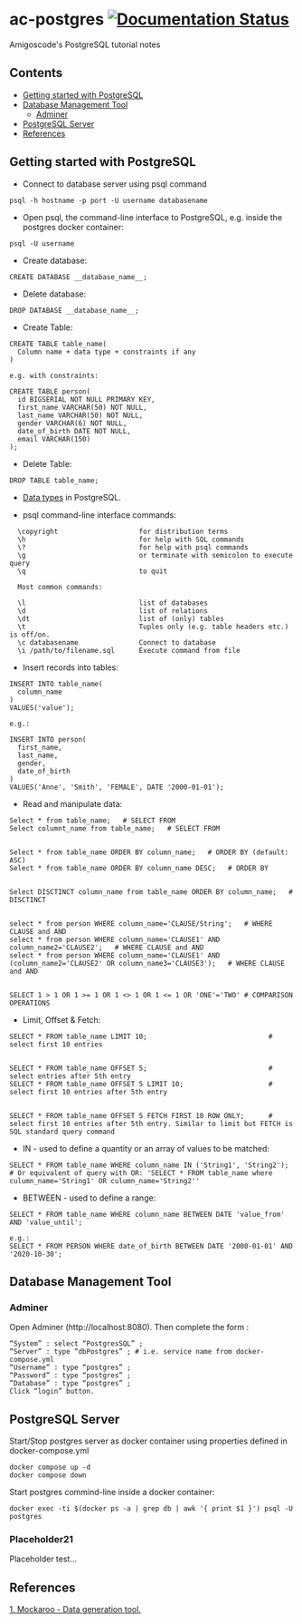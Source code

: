 # ac-postgres [![Documentation Status](https://readthedocs.org/projects/ansicolortags/badge/?version=latest)](http://ansicolortags.readthedocs.io/?badge=latest)

Amigoscode's PostgreSQL tutorial notes

## Contents

- [Getting started with PostgreSQL](#Getting-started-with-PostgreSQL)
- [Database Management Tool](#Database-Management-Tool)
  - [Adminer](#Adminer)
- [PostgreSQL Server](#PostgreSQL-Server)
- [References](#References)

## Getting started with PostgreSQL

- Connect to database server using psql command

```
psql -h hostname -p port -U username databasename
```
- Open psql, the command-line interface to PostgreSQL, e.g. inside the postgres docker container:

```
psql -U username
```

- Create database:

```
CREATE DATABASE __database_name__;
```

- Delete database:

```
DROP DATABASE __database_name__;
```
- Create Table:

```
CREATE TABLE table_name(
  Column name + data type + constraints if any
)

e.g. with constraints: 

CREATE TABLE person(
  id BIGSERIAL NOT NULL PRIMARY KEY, 
  first_name VARCHAR(50) NOT NULL,
  last_name VARCHAR(50) NOT NULL,
  gender VARCHAR(6) NOT NULL,
  date_of_birth DATE NOT NULL,
  email VARCHAR(150)
);
```
- Delete Table:
```
DROP TABLE table_name;
```

- [Data types](https://www.postgresql.org/docs/13/datatype.html) in PostgreSQL.

- psql command-line interface commands:
```
  \copyright                    for distribution terms
  \h                            for help with SQL commands
  \?                            for help with psql commands
  \g                            or terminate with semicolon to execute query
  \q                            to quit

  Most common commands: 

  \l                            list of databases
  \d                            list of relations
  \dt                           list of (only) tables
  \t                            Tuples only (e.g. table headers etc.) is off/on.
  \c databasename               Connect to database
  \i /path/to/filename.sql      Execute command from file
```

- Insert records into tables:
```
INSERT INTO table_name(
  column_name
)
VALUES('value');

e.g.: 

INSERT INTO person(
  first_name,
  last_name,
  gender,
  date_of_birth
)
VALUES('Anne', 'Smith', 'FEMALE', DATE '2000-01-01');
```

- Read and manipulate data:
```
Select * from table_name;   # SELECT FROM 
Select columnt_name from table_name;   # SELECT FROM 


Select * from table_name ORDER BY column_name;   # ORDER BY (default: ASC)
Select * from table_name ORDER BY column_name DESC;   # ORDER BY


Select DISCTINCT column_name from table_name ORDER BY column_name;   # DISCTINCT


select * from person WHERE column_name='CLAUSE/String';   # WHERE CLAUSE and AND
select * from person WHERE column_name='CLAUSE1' AND column_name2='CLAUSE2';   # WHERE CLAUSE and AND
select * from person WHERE column_name='CLAUSE1' AND (column_name2='CLAUSE2' OR column_name3='CLAUSE3');   # WHERE CLAUSE and AND


SELECT 1 > 1 OR 1 >= 1 OR 1 <> 1 OR 1 <= 1 OR 'ONE'='TWO' # COMPARISON OPERATIONS
```
- Limit, Offset & Fetch:
```
SELECT * FROM table_name LIMIT 10;                              # select first 10 entries


SELECT * FROM table_name OFFSET 5;                              # select entries after 5th entry
SELECT * FROM table_name OFFSET 5 LIMIT 10;                     # select first 10 entries after 5th entry


SELECT * FROM table_name OFFSET 5 FETCH FIRST 10 ROW ONLY;      # select first 10 entries after 5th entry. Similar to limit but FETCH is SQL standard query command
```

- IN - used to define a quantity or an array of values to be matched: 
```
SELECT * FROM table_name WHERE column_name IN ('String1', 'String2'); # Or equivalent of query with OR: 'SELECT * FROM table_name where culumn_name='String1' OR culumn_name='String2''
```

- BETWEEN - used to define a range:
```
SELECT * FROM table_name WHERE column_name BETWEEN DATE 'value_from' AND 'value_until';

e.g.:
SELECT * FROM PERSON WHERE date_of_birth BETWEEN DATE '2000-01-01' AND '2020-10-30';
```

## Database Management Tool

### Adminer

Open Adminer (http://localhost:8080). Then complete the form :
```
“System” : select “PostgresSQL” ;
“Server” : type “dbPostgres” ; # i.e. service name from docker-compose.yml
“Username” : type “postgres” ;
“Password” : type “postgres” ;
“Database” : type “postgres” ;
Click “login” button.
```

## PostgreSQL Server

Start/Stop postgres server as docker container using properties defined in docker-compose.yml
```
docker compose up -d
docker compose down
```

Start postgres commind-line inside a docker container:

```
docker exec -ti $(docker ps -a | grep db | awk '{ print $1 }') psql -U postgres
```

### Placeholder21

Placeholder test...

## References

[1. Mockaroo - Data generation tool.](https://www.mockaroo.com/)